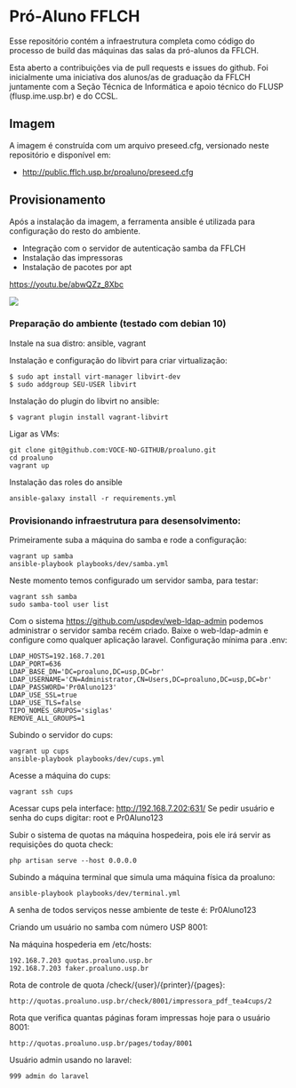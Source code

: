 # Pró-Aluno FFLCH

Esse repositório contém a infraestrutura completa como
código do processo de build das 
máquinas das salas da pró-alunos da FFLCH.

Esta aberto a contribuições via de pull requests e issues do github. 
Foi inicialmente uma iniciativa dos alunos/as de graduação da FFLCH juntamente com a Seção  Técnica de Informática e apoio técnico do FLUSP (flusp.ime.usp.br) e do CCSL.

## Imagem

A imagem é construída com um arquivo preseed.cfg, versionado neste repositório
e disponível em:

 - http://public.fflch.usp.br/proaluno/preseed.cfg

## Provisionamento

Após a instalação da imagem, a ferramenta ansible é utilizada para configuração 
do resto do ambiente.

 - Integração com o servidor de autenticação samba da FFLCH
 - Instalação das impressoras
 - Instalação de pacotes por apt

https://youtu.be/abwQZz_8Xbc 

![](https://github.com/fflch/proaluno/raw/master/diagrama.png)

### Preparação do ambiente (testado com debian 10)

Instale na sua distro: ansible, vagrant

Instalação e configuração do libvirt para criar virtualização:

    $ sudo apt install virt-manager libvirt-dev
    $ sudo addgroup SEU-USER libvirt

Instalação do plugin do libvirt no ansible:

    $ vagrant plugin install vagrant-libvirt

Ligar as VMs:
    
    git clone git@github.com:VOCE-NO-GITHUB/proaluno.git
    cd proaluno
    vagrant up

Instalação das roles do ansible

    ansible-galaxy install -r requirements.yml

### Provisionando infraestrutura para desensolvimento:

Primeiramente suba a máquina do samba e rode a configuração:

    vagrant up samba
    ansible-playbook playbooks/dev/samba.yml

Neste momento temos configurado um servidor samba, para testar:

    vagrant ssh samba
    sudo samba-tool user list

Com o sistema https://github.com/uspdev/web-ldap-admin podemos administrar o servidor samba recém criado. Baixe o web-ldap-admin e configure como qualquer aplicação laravel. Configuração mínima para .env:

    LDAP_HOSTS=192.168.7.201
    LDAP_PORT=636
    LDAP_BASE_DN='DC=proaluno,DC=usp,DC=br'
    LDAP_USERNAME='CN=Administrator,CN=Users,DC=proaluno,DC=usp,DC=br'
    LDAP_PASSWORD='Pr0Aluno123'
    LDAP_USE_SSL=true
    LDAP_USE_TLS=false
    TIPO_NOMES_GRUPOS='siglas'
    REMOVE_ALL_GROUPS=1

Subindo o servidor do cups:

    vagrant up cups
    ansible-playbook playbooks/dev/cups.yml

Acesse a máquina do cups:

    vagrant ssh cups

Acessar cups pela interface: http://192.168.7.202:631/
Se pedir usuário e senha do cups digitar: root e Pr0Aluno123

Subir o sistema de quotas na máquina hospedeira, pois ele irá servir as requisições do quota check:

    php artisan serve --host 0.0.0.0

Subindo a máquina terminal que simula uma máquina física da proaluno:

    ansible-playbook playbooks/dev/terminal.yml

A senha de todos serviços nesse ambiente de teste é: Pr0Aluno123

Criando um usuário no samba com número USP 8001:



Na máquina hospederia em /etc/hosts:

    192.168.7.203 quotas.proaluno.usp.br
    192.168.7.203 faker.proaluno.usp.br

Rota de controle de quota /check/{user}/{printer}/{pages}:

    http://quotas.proaluno.usp.br/check/8001/impressora_pdf_tea4cups/2

Rota que verifica quantas páginas foram impressas hoje para o usuário 8001:

    http://quotas.proaluno.usp.br/pages/today/8001

Usuário admin usando no laravel:

    999 admin do laravel



